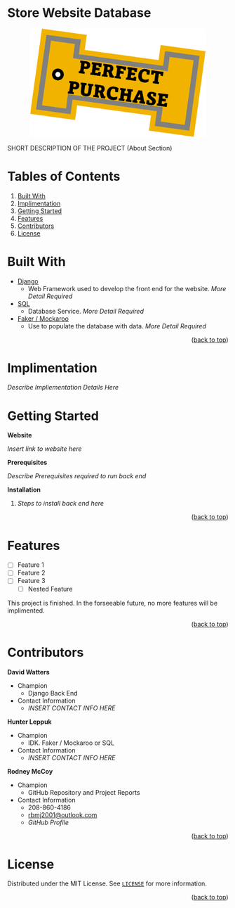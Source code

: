 <div id="top"></div>


<!-- TITLE -->
# Store Website Database

<p align="center">
  <img width="400" src="https://github.com/RodneyMcCoy/store-website-database/blob/main/icon1.png">
</p>

SHORT DESCRIPTION OF THE PROJECT (About Section)

</div>



<!-- TABLE OF CONTENTS -->
# Tables of Contents

<ol>
  <li><a href="#built-with">Built With</a></li>
  <li><a href="#implimentation">Implimentation</a></li>
  <li><a href="#getting-started">Getting Started</a></li>
  <li><a href="#features">Features</a></li>
  <li><a href="#contributors">Contributors</a></li>
  <li><a href="#license">License</a></li>
</ol>







<!-- BUILT WITH -->
# Built With

* [Django](https://www.djangoproject.com/)
  * Web Framework used to develop the front end for the website. *More Detail Required*
* [SQL](https://docs.microsoft.com/en-us/sql/?view=sql-server-ver15)
  * Database Service. *More Detail Required*
* [Faker / Mockaroo](https://www.google.com)
  * Use to populate the database with data. *More Detail Required*


<p align="right">(<a href="#top">back to top</a>)</p>



<!-- IMPLIMENTATION -->
# Implimentation

*Describe Impliementation Details Here*



<!-- GETTING STARTED -->
# Getting Started

**Website**

*Insert link to website here*

**Prerequisites**

*Describe Prerequisites required to run back end*

**Installation**

1. *Steps to install back end here*

<p align="right">(<a href="#top">back to top</a>)</p>



<!-- FEATURES -->
# Features

- [ ] Feature 1
- [ ] Feature 2
- [ ] Feature 3
    - [ ] Nested Feature

This project is finished. In the forseeable future, no more features will be implimented.

<p align="right">(<a href="#top">back to top</a>)</p>



<!-- CONTRIBUTORS -->
# Contributors


**David Watters**
- Champion
  - Django Back End
- Contact Information
  - *INSERT CONTACT INFO HERE*


**Hunter Leppuk**
- Champion
  - IDK. Faker / Mockaroo or SQL
- Contact Information
  - *INSERT CONTACT INFO HERE*


**Rodney McCoy**
- Champion
  - GitHub Repository and Project Reports
- Contact Information
  - 208-860-4186
  - rbmj2001@outlook.com
  - *GitHub Profile*


<p align="right">(<a href="#top">back to top</a>)</p>



<!-- LICENSE -->
# License

Distributed under the MIT License. See [`LICENSE`](https://github.com/RodneyMcCoy/store-website-database/blob/main/LICENSE) for more information.

<p align="right">(<a href="#top">back to top</a>)</p>







<!-- MARKDOWN LINKS & IMAGES -->
<!-- https://www.markdownguide.org/basic-syntax/#reference-style-links -->
[contributors-shield]: https://img.shields.io/github/contributors/github_username/repo_name.svg?style=for-the-badge
[contributors-url]: https://github.com/github_username/repo_name/graphs/contributors
[forks-shield]: https://img.shields.io/github/forks/github_username/repo_name.svg?style=for-the-badge
[forks-url]: https://github.com/github_username/repo_name/network/members
[stars-shield]: https://img.shields.io/github/stars/github_username/repo_name.svg?style=for-the-badge
[stars-url]: https://github.com/github_username/repo_name/stargazers
[issues-shield]: https://img.shields.io/github/issues/github_username/repo_name.svg?style=for-the-badge
[issues-url]: https://github.com/github_username/repo_name/issues
[license-shield]: https://img.shields.io/github/license/github_username/repo_name.svg?style=for-the-badge
[license-url]: https://github.com/github_username/repo_name/blob/master/LICENSE.txt
[linkedin-shield]: https://img.shields.io/badge/-LinkedIn-black.svg?style=for-the-badge&logo=linkedin&colorB=555
[linkedin-url]: https://linkedin.com/in/linkedin_username
[product-screenshot]: images/screenshot.png
